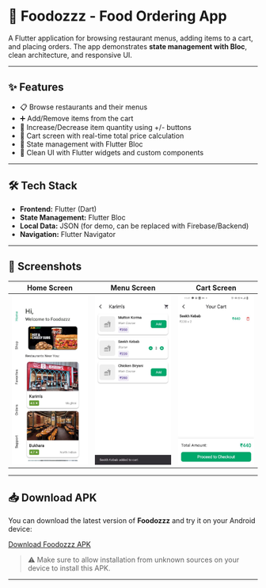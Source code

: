 # 🍴 Foodozzz - Food Ordering App  

A Flutter application for browsing restaurant menus, adding items to a cart, and placing orders. The app demonstrates **state management with Bloc**, clean architecture, and responsive UI.  

---

## ✨ Features  

- 📋 Browse restaurants and their menus  
- ➕ Add/Remove items from the cart  
- 🔢 Increase/Decrease item quantity using +/- buttons 
- 🛒 Cart screen with real-time total price calculation  
- 🔄 State management with Flutter Bloc  
- 🎨 Clean UI with Flutter widgets and custom components  

---

## 🛠 Tech Stack  

- **Frontend:** Flutter (Dart)  
- **State Management:** Flutter Bloc  
- **Local Data:** JSON (for demo, can be replaced with Firebase/Backend)  
- **Navigation:** Flutter Navigator  

---

## 📸 Screenshots
| Home Screen | Menu Screen | Cart Screen |
|-------------|-------------|-------------|
| ![Home](screenshots/home.jpg) | ![Menu](screenshots/menu.jpg) | ![Cart](screenshots/cart.jpg) |  

---

## 📥 Download APK

You can download the latest version of **Foodozzz** and try it on your Android device:

[Download Foodozzz APK](https://github.com/ananyadix/food_app/releases/tag/v1.0.0)

> ⚠️ Make sure to allow installation from unknown sources on your device to install this APK.  

---


